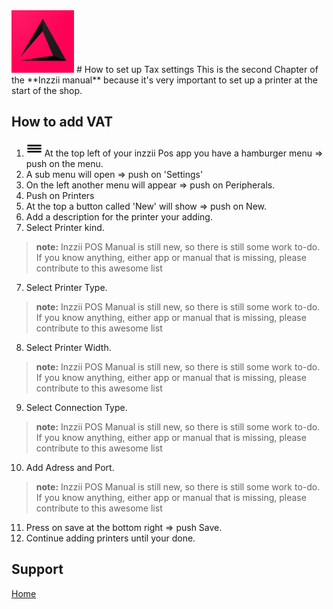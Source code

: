 <img src="../Assets/Pictures/play_store_512.png" alt="inzzii logo" width="100"/>
# How to set up Tax settings
This is the second Chapter of the **Inzzii manual** because it's very important to set up a printer at the start of the shop. 

## How to add VAT

1. <img src="../Assets/Pictures/Hmenu.png" alt="hamburgermenu" width="25" height="25"/> At the top left of your inzzii Pos app you have  a hamburger menu => push on the menu.
2. A sub menu will open => push on 'Settings'
3. On the left another menu will appear => push on Peripherals. 
4. Push on Printers
5. At the top a button called 'New' will show => push on New.
5. Add a description for the printer your adding.
6. Select Printer kind.
> **note:** Inzzii POS Manual is still new, so there is still some work to-do. If you know anything, either app or manual that is missing, please contribute to this awesome list 
7. Select Printer Type. 
> **note:** Inzzii POS Manual is still new, so there is still some work to-do. If you know anything, either app or manual that is missing, please contribute to this awesome list
8. Select Printer Width.
> **note:** Inzzii POS Manual is still new, so there is still some work to-do. If you know anything, either app or manual that is missing, please contribute to this awesome list
9. Select Connection Type.
> **note:** Inzzii POS Manual is still new, so there is still some work to-do. If you know anything, either app or manual that is missing, please contribute to this awesome list
10. Add Adress and Port. 
> **note:** Inzzii POS Manual is still new, so there is still some work to-do. If you know anything, either app or manual that is missing, please contribute to this awesome list
11. Press on save at the bottom right => push Save.
12. Continue adding printers until your done. 


## Support
[Home](../index.md)
